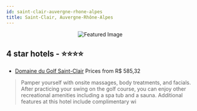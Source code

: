 ```yaml
---
id: saint-clair-auvergne-rhone-alpes
title: Saint-Clair, Auvergne-Rhône-Alpes
---
```


<center><img src="https://i.travelapi.com/hotels/3000000/2750000/2746300/2746258/4e222f55_z.jpg" alt="Featured Image" /></center>


##  4 star hotels - ⭐️⭐️⭐️⭐️

-    [Domaine du Golf Saint-Clair](https://us.hurb.com/hotels/saint-clair/domaine-du-golf-saint-clair-JNP-JP271443?cmp=18055) Prices from R$ 585,32
   > Pamper yourself with onsite massages, body treatments, and facials. After practicing your swing on the golf course, you can enjoy other recreational amenities including a spa tub and a sauna. Additional features at this hotel include complimentary wi
